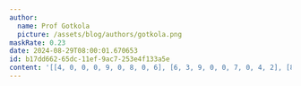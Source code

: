 ```yaml
---
author:
  name: Prof Gotkola
  picture: /assets/blog/authors/gotkola.png
maskRate: 0.23
date: 2024-08-29T08:00:01.670653
id: b17dd662-65dc-11ef-9ac7-253e4f133a5e
content: '[[4, 0, 0, 0, 9, 0, 8, 0, 6], [6, 3, 9, 0, 0, 7, 0, 4, 2], [8, 0, 5, 6, 4, 3, 7, 1, 9], [0, 6, 3, 4, 7, 0, 2, 9, 0], [2, 8, 1, 3, 6, 9, 4, 7, 5], [0, 0, 4, 2, 5, 8, 3, 6, 1], [3, 9, 8, 7, 2, 6, 1, 5, 4], [0, 4, 2, 9, 0, 5, 6, 8, 3], [1, 5, 6, 8, 0, 4, 9, 2, 0]]'
---
```

